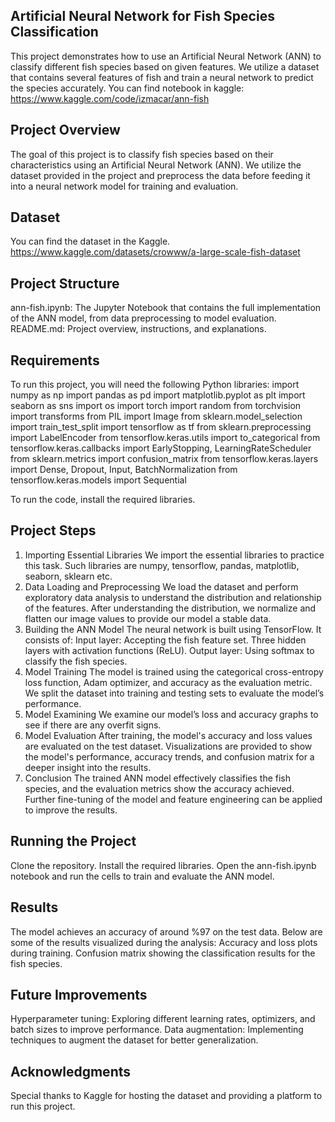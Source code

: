 ## Artificial Neural Network for Fish Species Classification

This project demonstrates how to use an Artificial Neural Network (ANN) to classify different fish species based on given features. We utilize a dataset that contains several features of fish and train a neural network to predict the species accurately. You can find notebook in kaggle: https://www.kaggle.com/code/izmacar/ann-fish

## Project Overview

The goal of this project is to classify fish species based on their characteristics using an Artificial Neural Network (ANN). We utilize the dataset provided in the project and preprocess the data before feeding it into a neural network model for training and evaluation.

## Dataset

You can find the dataset in the Kaggle.
https://www.kaggle.com/datasets/crowww/a-large-scale-fish-dataset

## Project Structure

ann-fish.ipynb: The Jupyter Notebook that contains the full implementation of the ANN model, from data preprocessing to model evaluation.
README.md: Project overview, instructions, and explanations.

## Requirements

To run this project, you will need the following Python libraries:
import numpy as np
import pandas as pd
import matplotlib.pyplot as plt
import seaborn as sns
import os
import torch
import random
from torchvision import transforms
from PIL import Image
from sklearn.model_selection import train_test_split
import tensorflow as tf
from sklearn.preprocessing import LabelEncoder
from tensorflow.keras.utils import to_categorical
from tensorflow.keras.callbacks import EarlyStopping, LearningRateScheduler
from sklearn.metrics import confusion_matrix
from tensorflow.keras.layers import Dense, Dropout, Input, BatchNormalization
from tensorflow.keras.models import Sequential

To run the code, install the required libraries.

## Project Steps

1. Importing Essential Libraries
We import the essential libraries to practice this task. Such libraries are numpy, tensorflow, pandas, matplotlib, seaborn, sklearn etc.
2. Data Loading and Preprocessing
We load the dataset and perform exploratory data analysis to understand the distribution and relationship of the features.
After understanding the distribution, we normalize and flatten our image values to provide our model a stable data.
3. Building the ANN Model
The neural network is built using TensorFlow. It consists of:
Input layer: Accepting the fish feature set.
Three hidden layers with activation functions (ReLU).
Output layer: Using softmax to classify the fish species.
4. Model Training
The model is trained using the categorical cross-entropy loss function, Adam optimizer, and accuracy as the evaluation metric.
We split the dataset into training and testing sets to evaluate the model’s performance.
5. Model Examining
We examine our model’s loss and accuracy graphs to see if there are any overfit signs.
6. Model Evaluation
After training, the model's accuracy and loss values are evaluated on the test dataset.
Visualizations are provided to show the model's performance, accuracy trends, and confusion matrix for a deeper insight into the results.
7. Conclusion
The trained ANN model effectively classifies the fish species, and the evaluation metrics show the accuracy achieved. Further fine-tuning of the model and feature engineering can be applied to improve the results.

## Running the Project

Clone the repository.
Install the required libraries.
Open the ann-fish.ipynb notebook and run the cells to train and evaluate the ANN model.

## Results

The model achieves an accuracy of around %97 on the test data. Below are some of the results visualized during the analysis:
Accuracy and loss plots during training.
Confusion matrix showing the classification results for the fish species.

## Future Improvements

Hyperparameter tuning: Exploring different learning rates, optimizers, and batch sizes to improve performance.
Data augmentation: Implementing techniques to augment the dataset for better generalization.

## Acknowledgments

Special thanks to Kaggle for hosting the dataset and providing a platform to run this project.


